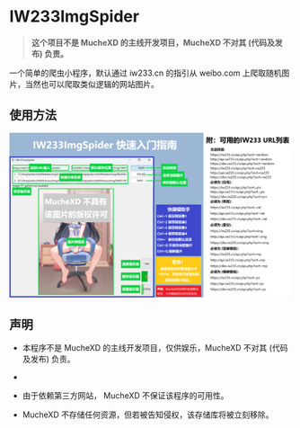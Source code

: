 # IW233ImgSpider

> **这个项目不是 MucheXD 的主线开发项目，MucheXD 不对其 (代码及发布) 负责。**

一个简单的爬虫小程序，默认通过 iw233.cn 的指引从 weibo.com 上爬取随机图片，当然也可以爬取类似逻辑的网站图片。

## 使用方法

![使用方法](https://github.com/MucheXD/IW233ImgSpider/blob/main/IW233ImgSpider_Quick%20StartGuide.png "使用方法")

## 声明

- 本程序不是 MucheXD 的主线开发项目，仅供娱乐，MucheXD 不对其 (代码及发布) 负责。
- 
- 由于依赖第三方网站， MucheXD 不保证该程序的可用性。

- MucheXD 不存储任何资源，但若被告知侵权，该存储库将被立刻移除。
